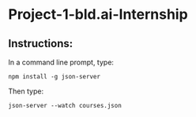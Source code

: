 # Project-1-bld.ai-Internship

## Instructions:

In a command line prompt, type:
```
npm install -g json-server
```
Then type:
```
json-server --watch courses.json
```
